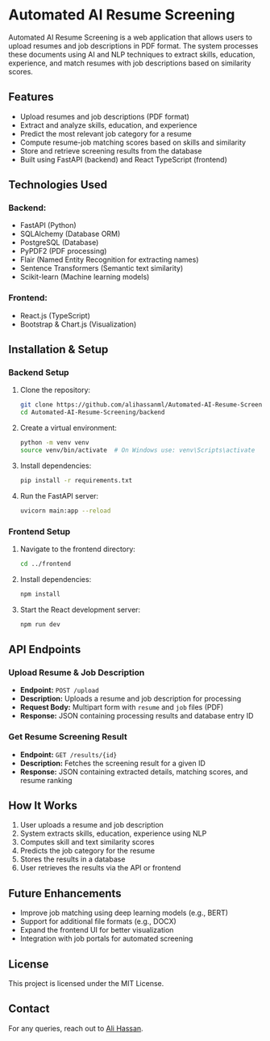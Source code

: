 # Automated AI Resume Screening

Automated AI Resume Screening is a web application that allows users to upload resumes and job descriptions in PDF format. The system processes these documents using AI and NLP techniques to extract skills, education, experience, and match resumes with job descriptions based on similarity scores.

## Features
- Upload resumes and job descriptions (PDF format)
- Extract and analyze skills, education, and experience
- Predict the most relevant job category for a resume
- Compute resume-job matching scores based on skills and similarity
- Store and retrieve screening results from the database
- Built using FastAPI (backend) and React TypeScript (frontend)

## Technologies Used
### Backend:
- FastAPI (Python)
- SQLAlchemy (Database ORM)
- PostgreSQL (Database)
- PyPDF2 (PDF processing)
- Flair (Named Entity Recognition for extracting names)
- Sentence Transformers (Semantic text similarity)
- Scikit-learn (Machine learning models)

### Frontend:
- React.js (TypeScript)
- Bootstrap & Chart.js (Visualization)

## Installation & Setup

### Backend Setup
1. Clone the repository:
   ```bash
   git clone https://github.com/alihassanml/Automated-AI-Resume-Screening.git
   cd Automated-AI-Resume-Screening/backend
   ```
2. Create a virtual environment:
   ```bash
   python -m venv venv
   source venv/bin/activate  # On Windows use: venv\Scripts\activate
   ```
3. Install dependencies:
   ```bash
   pip install -r requirements.txt
   ```
4. Run the FastAPI server:
   ```bash
   uvicorn main:app --reload
   ```

### Frontend Setup
1. Navigate to the frontend directory:
   ```bash
   cd ../frontend
   ```
2. Install dependencies:
   ```bash
   npm install
   ```
3. Start the React development server:
   ```bash
   npm run dev
   ```

## API Endpoints
### Upload Resume & Job Description
- **Endpoint:** `POST /upload`
- **Description:** Uploads a resume and job description for processing
- **Request Body:** Multipart form with `resume` and `job` files (PDF)
- **Response:** JSON containing processing results and database entry ID

### Get Resume Screening Result
- **Endpoint:** `GET /results/{id}`
- **Description:** Fetches the screening result for a given ID
- **Response:** JSON containing extracted details, matching scores, and resume ranking

## How It Works
1. User uploads a resume and job description
2. System extracts skills, education, experience using NLP
3. Computes skill and text similarity scores
4. Predicts the job category for the resume
5. Stores the results in a database
6. User retrieves the results via the API or frontend

## Future Enhancements
- Improve job matching using deep learning models (e.g., BERT)
- Support for additional file formats (e.g., DOCX)
- Expand the frontend UI for better visualization
- Integration with job portals for automated screening

## License
This project is licensed under the MIT License.

## Contact
For any queries, reach out to [Ali Hassan](https://github.com/alihassanml).


